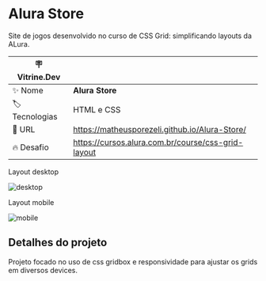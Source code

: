 # Alura Store

Site de jogos desenvolvido no curso de CSS Grid: simplificando layouts da ALura.

| :placard: Vitrine.Dev |     |
| -------------  | --- |
| :sparkles: Nome        | **Alura Store**
| :label: Tecnologias | HTML e CSS
| :rocket: URL         | https://matheusporezeli.github.io/Alura-Store/
| :fire: Desafio     | https://cursos.alura.com.br/course/css-grid-layout

Layout desktop

![desktop](https://user-images.githubusercontent.com/112051389/204072679-ca64baa3-778c-4ce5-a301-861549048860.gif)


Layout mobile

![mobile](https://user-images.githubusercontent.com/112051389/204072682-723e32f3-adec-473c-987c-b59c79bea2aa.gif)

## Detalhes do projeto

Projeto focado no uso de css gridbox e responsividade para ajustar os grids em diversos devices.

